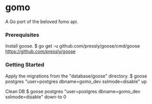 # gomo
A Go port of the beloved fomo api.

### Prerequisites
Install goose. 
$ go get -u github.com/pressly/goose/cmd/goose
https://github.com/pressly/goose

### Getting Started 
Apply the migrations from the "database/goose" directory.
$ goose postgres "user=postgres dbname=gomo_dev sslmode=disable" up

Clean DB
$ goose postgres "user=postgres dbname=gomo_dev sslmode=disable" down-to 0 

